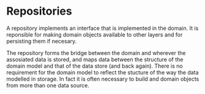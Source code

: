 ﻿# Repositories

A repository implements an interface that is implemented in the domain. It is reponsible for making domain objects available to other layers and for persisting them if necesary. 

The repository forms the bridge between the domain and wherever the assosiated data is stored, and maps data between the structure of the domain model and that of the data store (and back again). There is no requirement for the domain model to reflect the stucture of the way the data modelled in storage. In fact it is often necessary to build and domain objects from more than one data source.


